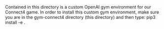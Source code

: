 Contained in this directory is a custom OpenAI gym environment for our Connect4 game. 
In order to install this custom gym environment, make sure you are in the gym-connect4 directory (this directory)
and then type: pip3 install -e .